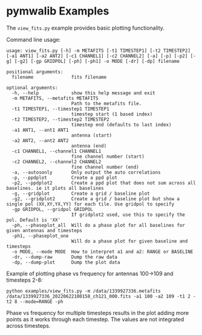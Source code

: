 # pymwalib Examples
The `view_fits.py` example provides basic plotting functionality.

Command line usage:
```
usage: view_fits.py [-h] -m METAFITS [-t1 TIMESTEP1] [-t2 TIMESTEP2] [-a1 ANT1] [-a2 ANT2] [-c1 CHANNEL1] [-c2 CHANNEL2] [-a] [-p] [-p2] [-g] [-g2] [-gp GRIDPOL] [-ph] [-ph1] -o MODE [-dr] [-dp] filename

positional arguments:
  filename              fits filename

optional arguments:
  -h, --help            show this help message and exit
  -m METAFITS, --metafits METAFITS
                        Path to the metafits file.
  -t1 TIMESTEP1, --timestep1 TIMESTEP1
                        timestep start (1 based index)
  -t2 TIMESTEP2, --timestep2 TIMESTEP2
                        timestep end (defaults to last index)
  -a1 ANT1, --ant1 ANT1
                        antenna (start)
  -a2 ANT2, --ant2 ANT2
                        antenna (end)
  -c1 CHANNEL1, --channel1 CHANNEL1
                        fine channel number (start)
  -c2 CHANNEL2, --channel2 CHANNEL2
                        fine channel number (end)
  -a, --autosonly       Only output the auto correlations
  -p, --ppdplot         Create a ppd plot
  -p2, --ppdplot2       Create a ppd plot that does not sum across all baselines. ie it plots all baselines
  -g, --gridplot        Create a grid / baseline plot
  -g2, --gridplot2      Create a grid / baseline plot but show a single pol (XX,XY,YX,YY) for each tile. Use gridpol to specify
  -gp GRIDPOL, --gridpol GRIDPOL
                        If gridplot2 used, use this to specify the pol. Default is 'XX'
  -ph, --phaseplot_all  Will do a phase plot for all baselines for given antennas and timesteps
  -ph1, --phaseplot_one
                        Will do a phase plot for given baseline and timesteps
  -o MODE, --mode MODE  How to interpret a1 and a2: RANGE or BASELINE
  -dr, --dump-raw       Dump the raw data
  -dp, --dump-plot      Dump the plot data
```

Example of plotting phase vs frequency for antennas 100->109 and timesteps 2-8:
```
python examples/view_fits.py -m /data/1339927336.metafits /data/1339927336_20220622100158_ch121_000.fits -a1 100 -a2 109 -t1 2 -t2 8 --mode=RANGE -ph
```
Phase vs frequency for multiple timesteps results in the plot adding more points as it works through each timestep. The values are not integrated across timesteps.